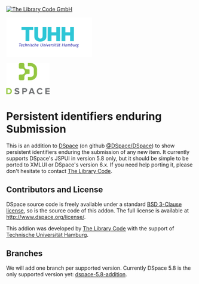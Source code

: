 [![The Library Code GmbH](https://the-library-code.de/the_library_code_gmbh.png)](https://www.the-library-code.de)

[![TUHH](TUHH-Logo.png)](https://www.tuhh.de)

[![DSpace Logo](dspace_logo.png)](http://www.dspace.org)

# Persistent identifiers enduring Submission

This is an addition to [DSpace](http://www.dspace.org) (on github [@DSpace/DSpace](https://github.com/DSpace/DSpace)) to show persistent identifiers enduring the submission of any new item. It currently supports DSpace's JSPUI in version 5.8 only, but it should be simple to be ported to XMLUI or DSpace's version 6.x. If you need help porting it, please don't hesitate to contact [The Library Code](https://www.the-library-code.de).

## Contributors and License

DSpace source code is freely available under a standard [BSD 3-Clause license](https://opensource.org/licenses/BSD-3-Clause), so is the source code of this addon. The full license is available at http://www.dspace.org/license/.

This addion was developed by [The Library Code](https://www.the-library-code.de) with the support of [Technische Universität Hamburg](https://www.tuhh.de).

## Branches

We will add one branch per supported version. Currently DSpace 5.8 is the only supported version yet: [dspace-5.8-addition](https://github.com/the-library-code/identifiers-enduring-submission/tree/dspace-5.8-addition).

